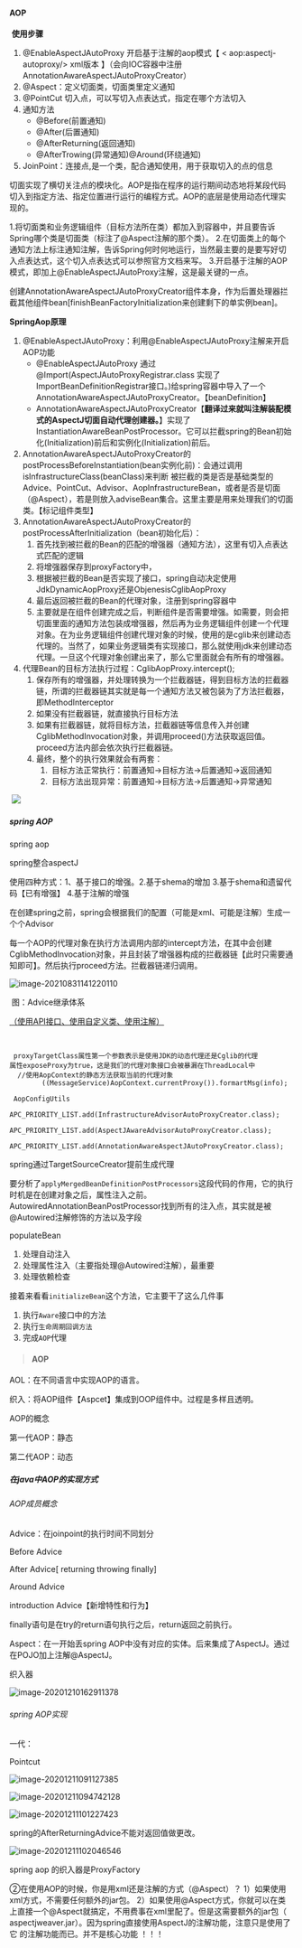 #### 		AOP

​	**使用步骤**

1. @EnableAspectJAutoProxy 开启基于注解的aop模式【 < aop:aspectj-autoproxy/>  xml版本 】（会向IOC容器中注册AnnotationAwareAspectJAutoProxyCreator）
2. @Aspect：定义切面类，切面类里定义通知
3. @PointCut 切入点，可以写切入点表达式，指定在哪个方法切入
4. 通知方法
   - @Before(前置通知)
   - @After(后置通知)
   - @AfterReturning(返回通知)
   - @AfterTrowing(异常通知)@Around(环绕通知)
5. JoinPoint：连接点,是一个类，配合通知使用，用于获取切入的点的信息



切面实现了横切关注点的模块化。AOP是指在程序的运行期间动态地将某段代码切入到指定方法、指定位置进行运行的编程方式。AOP的底层是使用动态代理实现的。

1.将切面类和业务逻辑组件（目标方法所在类）都加入到容器中，并且要告诉Spring哪个类是切面类（标注了@Aspect注解的那个类）。
       2.在切面类上的每个通知方法上标注通知注解，告诉Spring何时何地运行，当然最主要的是要写好切入点表达式，这个切入点表达式可以参照官方文档来写。
       3.开启基于注解的AOP模式，即加上@EnableAspectJAutoProxy注解，这是最关键的一点。





创建AnnotationAwareAspectJAutoProxyCreator组件本身，作为后置处理器拦截其他组件bean[finishBeanFactoryInitialization来创建剩下的单实例bean]。

**SpringAop原理**

1. @EnableAspectJAutoProxy：利用@EnableAspectJAutoProxy注解来开启AOP功能
   - @EnableAspectJAutoProxy 通过@Import(AspectJAutoProxyRegistrar.class  实现了ImportBeanDefinitionRegistrar接口。)给spring容器中导入了一个AnnotationAwareAspectJAutoProxyCreator。【beanDefinition】
   - AnnotationAwareAspectJAutoProxyCreator【**翻译过来就叫注解装配模式的AspectJ切面自动代理创建器。**】实现了InstantiationAwareBeanPostProcessor。它可以拦截spring的Bean初始化(Initialization)前后和实例化(Initialization)前后。
2. AnnotationAwareAspectJAutoProxyCreator的postProcessBeforeInstantiation(bean实例化前)：会通过调用isInfrastructureClass(beanClass)来判断 被拦截的类是否是基础类型的Advice、PointCut、Advisor、AopInfrastructureBean，或者是否是切面（@Aspect），若是则放入adviseBean集合。这里主要是用来处理我们的切面类。【标记组件类型】
3. AnnotationAwareAspectJAutoProxyCreator的postProcessAfterInitialization（bean初始化后）：
   1. 首先找到被拦截的Bean的匹配的增强器（通知方法），这里有切入点表达式匹配的逻辑
   2. 将增强器保存到proxyFactory中，
   3. 根据被拦截的Bean是否实现了接口，spring自动决定使用JdkDynamicAopProxy还是ObjenesisCglibAopProxy
   4. 最后返回被拦截的Bean的代理对象，注册到spring容器中
   5. 主要就是在组件创建完成之后，判断组件是否需要增强。如需要，则会把切面里面的通知方法包装成增强器，然后再为业务逻辑组件创建一个代理对象。在为业务逻辑组件创建代理对象的时候，使用的是cglib来创建动态代理的。当然了，如果业务逻辑类有实现接口，那么就使用jdk来创建动态代理。一旦这个代理对象创建出来了，那么它里面就会有所有的增强器。
4. 代理Bean的目标方法执行过程：CglibAopProxy.intercept();
   1. 保存所有的增强器，并处理转换为一个拦截器链，得到目标方法的拦截器链，所谓的拦截器链其实就是每一个通知方法又被包装为了方法拦截器，即MethodInterceptor
   2. 如果没有拦截器链，就直接执行目标方法
   3. 如果有拦截器链，就将目标方法，拦截器链等信息传入并创建CglibMethodInvocation对象，并调用proceed()方法获取返回值。proceed方法内部会依次执行拦截器链。
   4. 最终，整个的执行效果就会有两套：
      1. ​    目标方法正常执行：前置通知→目标方法→后置通知→返回通知
      2. ​    目标方法出现异常：前置通知→目标方法→后置通知→异常通知



​                 ![](https://gitee.com/workerbo/gallery/raw/master/2020/aHR0cHM6Ly9naXRlZS5jb20vd3hfY2MzNDdiZTY5Ni9ibG9nSW1hZ2UvcmF3L21hc3Rlci9pbWFnZS0yMDIwMDcwNTE1MjcwNDkxNy5wbmc)   









##### spring  AOP

spring aop 

spring整合aspectJ

使用四种方式：1、基于接口的增强。2.基于shema的增加  3.基于shema和遗留代码【已有增强】  4.基于注解的增强

在创建spring之前，spring会根据我们的配置（可能是xml、可能是注解）生成一个个Advisor

每一个AOP的代理对象在执行方法调用内部的intercept方法，在其中会创建CglibMethodInvocation对象，并且封装了增强器构成的拦截器链【此时只需要通知即可】。然后执行proceed方法。拦截器链递归调用。

![image-20210831141220110](../../../../../../../Programfile/Typora/upload/image-20210831141220110.png)

​                                                                                图：Advice继承体系



[（使用API接口、使用自定义类、使用注解）](https://blog.csdn.net/qq_43439968/article/details/108192187)

```

 
 proxyTargetClass属性第一个参数表示是使用JDK的动态代理还是Cglib的代理
属性exposeProxy为true，这是我们的代理对象接口会被暴漏在ThreadLocal中
  //使用AopContext的静态方法获取当前的代理对象
        ((MessageService)AopContext.currentProxy()).formartMsg(info);
 
 AopConfigUtils
       APC_PRIORITY_LIST.add(InfrastructureAdvisorAutoProxyCreator.class);
		APC_PRIORITY_LIST.add(AspectJAwareAdvisorAutoProxyCreator.class);
		APC_PRIORITY_LIST.add(AnnotationAwareAspectJAutoProxyCreator.class);
```

spring通过TargetSourceCreator提前生成代理



要分析了`applyMergedBeanDefinitionPostProcessors`这段代码的作用，它的执行时机是在创建对象之后，属性注入之前。AutowiredAnnotationBeanPostProcessor找到所有的注入点，其实就是被@Autowired注解修饰的方法以及字段

populateBean

1. 处理自动注入
2. 处理属性注入（主要指处理@Autowired注解），最重要
3. 处理依赖检查





接着来看看`initializeBean`这个方法，它主要干了这么几件事

1. 执行`Aware`接口中的方法
2. 执行`生命周期回调方法`
3. 完成`AOP`代理



> #### AOP

AOL：在不同语言中实现AOP的语言。

织入：将AOP组件【Aspcet】集成到OOP组件中。过程是多样且透明。

AOP的概念

第一代AOP：静态

第二代AOP：动态

##### 在java中AOP的实现方式



###### AOP成员概念

Advice：在joinpoint的执行时间不同划分

Before Advice

After Advice[ returning throwing finally]

Around Advice 

introduction  Advice【新增特性和行为】

finally语句是在try的return语句执行之后，return返回之前执行。

Aspect：在一开始丢spring AOP中没有对应的实体。后来集成了AspectJ。通过在POJO加上注解@AspectJ。

织入器

![image-20201210162911378](https://gitee.com/workerbo/gallery/raw/master/2020/image-20201210162911378.png)

###### spring AOP实现

一代：

Pointcut  

![image-20201211091127385](https://gitee.com/workerbo/gallery/raw/master/2020/image-20201211091127385.png)





![image-20201211094742128](https://gitee.com/workerbo/gallery/raw/master/2020/image-20201211094742128.png)





![image-20201211101227423](https://gitee.com/workerbo/gallery/raw/master/2020/image-20201211101227423.png)





spring的AfterReturningAdvice不能对返回值做更改。



![image-20201211102046546](https://gitee.com/workerbo/gallery/raw/master/2020/image-20201211102046546.png)



spring  aop 的织入器是ProxyFactory



②在使用AOP的时候，你是用xml还是注解的方式（@Aspect）？
1）如果使用xml方式，不需要任何额外的jar包。
2）如果使用@Aspect方式，你就可以在类上直接一个@Aspect就搞定，不用费事在xml里配了。但是这需要额外的jar包（ aspectjweaver.jar）。因为spring直接使用AspectJ的注解功能，注意只是使用了它 的注解功能而已。并不是核心功能 ！！！




